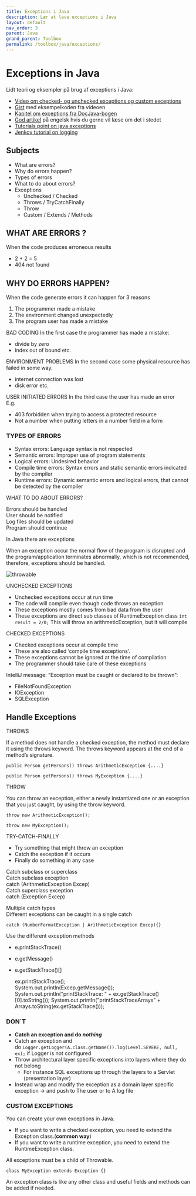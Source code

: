 ```yaml
---
title: Exceptions i Java
description: Lær at lave exceptions i Java
layout: default
nav_order: 3
parent: Java
grand_parent: Toolbox
permalink: /toolbox/java/exceptions/
---
```


# Exceptions in Java

Lidt teori og eksempler på brug af exceptions i Java:

* [Video om checked- og unchecked exceptions og custom exceptions](https://cphbusiness.cloud.panopto.eu/Panopto/Pages/Viewer.aspx?id=acb43f3a-51e0-425f-a453-adfd0145ee25)
* [Gist](https://gist.github.com/jonbertelsen/f1257ee0ccc17508047e49990945d35a) med eksempelkoden fra videoen
* [Kapitel om exceptions fra DocJava-bogen](http://www.docjava.dk/java_specielt/exceptionhandling/exceptionhandling.htm)
* [God artikel](https://howtodoinjava.com/java/exception-handling/checked-vs-unchecked-exceptions-in-java/) på engelsk hvis du gerne vil læse om det i stedet
* [Tutorials point on java exceptions](https://www.tutorialspoint.com/java/java_exceptions.htm)
* [Jenkov tutorial on logging](http://tutorials.jenkov.com/java-logging/handlers.html)

## Subjects

* What are errors?
* Why do errors happen?
* Types of errors
* What to do about errors?
* Exceptions
  * Unchecked / Checked
  * Throws / TryCatchFinally
  * Throw
  * Custom / Extends / Methods

## WHAT ARE ERRORS ?

When the code produces erroneous results

* 2 + 2 = 5
* 404 not found

## WHY DO ERRORS HAPPEN?

When the code generate errors it can happen for 3 reasons

1. The programmer made a mistake
2. The environment changed unexpectedly
3. The program user has made a mistake

BAD CODING In the first case the programmer has made a mistake:

* divide by zero
* index out of bound etc.

ENVIRONMENT PROBLEMS In the second case some physical resource has failed in some way.

* internet connection was lost
* disk error etc.

USER INITIATED ERRORS In the third case the user has made an error  
E.g.

* 403 forbidden when trying to access a protected resource
* Not a number when putting letters in a number field in a form

### TYPES OF ERRORS

* Syntax errors: Language syntax is not respected
* Semantic errors: Improper use of program statements
* Logical errors: Undesired behavior
* Compile time errors: Syntax errors and static semantic errors indicated by the compiler
* Runtime errors: Dynamic semantic errors and logical errors, that cannot be detected by the compiler

WHAT TO DO ABOUT ERRORS?

Errors should be handled  
User should be notified  
Log files should be updated  
Program should continue

In Java there are exceptions

When an exception occur the normal flow of the program is disrupted and the program/application terminates abnormally, which is not recommended, therefore, exceptions should be handled.

![throwable](https://datsoftlyngby.github.io/dat2sem2019SpringBornholm/Modul5/Week4-Errorhandling/img/throwable.png)

UNCHECKED EXCEPTIONS

* Unchecked exceptions occur at run time
* The code will compile even though code throws an exception
* These exceptions mostly comes from bad data from the user
* These exceptions are direct sub classes of RuntimeException class `int result = 2/0;` This will throw an arithmeticException, but it will compile

CHECKED EXCEPTIONS

* Checked exceptions occur at compile time
* These are also called ‘compile time exceptions’.
* These exceptions cannot be ignored at the time of compilation
* The programmer should take care of these exceptions

IntelliJ message: “Exception must be caught or declared to be thrown”:

* FileNotFoundException
* IOException
* SQLException

## Handle Exceptions

THROWS  

If a method does not handle a checked exception, the method must declare it using the throws keyword. The throws keyword appears at the end of a method’s signature.

`public Person getPersons() throws ArithmeticException {....}`

`public Person getPersons() throws MyException {....}`

THROW

You can throw an exception, either a newly instantiated one or an exception that you just caught, by using the throw keyword.

`throw new ArithmeticException();`

`throw new MyException();`

TRY-CATCH-FINALLY

* Try something that might throw an exception
* Catch the exception if it occurs
* Finally do something in any case

Catch subclass or superclass  
Catch subclass exception  
catch (ArithmeticException Excep)  
Catch superclass exception  
catch (Exception Excep)

Multiple catch types  
Different exceptions can be caught in a single catch

`catch (NumberFormatException | ArithmeticException Excep){}`

Use the different exception methods

* e.printStackTrace()
* e.getMessage()
* e.getStackTrace()\[\]

    ex.printStackTrace();  
    System.out.println(Excep.getMessage());  
    System.out.println("printStackTrace: " + ex.getStackTrace()[0].toString());
    System.out.println("printStackTraceArrays" + Arrays.toString(ex.getStackTrace()));  

### DON´T

* **Catch an exception and do _nothing_**
* Catch an exception and do `Logger.getLogger(A.class.getName()).log(Level.SEVERE, null, ex);` if Logger is not configured
* Throw architectural layer specific exceptions into layers where they do not belong
  * For instance SQL exceptions up through the layers to a Servlet (presentation layer)
* Instead wrap and modify the exception as a domain layer specific exception -> and push to The user or to A log file

### CUSTOM EXCEPTIONS  

You can create your own exceptions in Java.

* If you want to write a checked exception, you need to extend the Exception class.(**common way**)
* If you want to write a runtime exception, you need to extend the RuntimeException class.

All exceptions must be a child of Throwable.

`class MyException extends Exception {}`

An exception class is like any other class and useful fields and methods can be added if needed.
